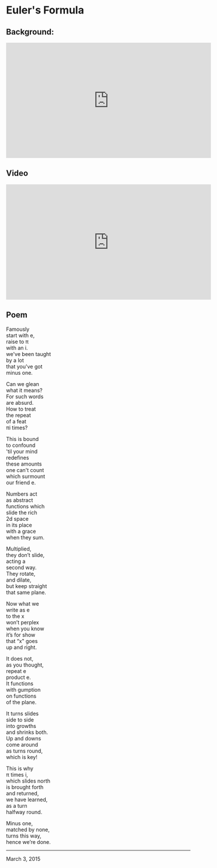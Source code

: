 # Euler's Formula

## Background:

<iframe width="560" height="315" src="https://www.youtube.com/embed/mvmuCPvRoWQ" frameborder="0" allow="accelerometer; autoplay; clipboard-write; encrypted-media; gyroscope; picture-in-picture" allowfullscreen></iframe>

## Video

<iframe width="560" height="315" src="https://www.youtube.com/embed/zLzLxVeqdQg" frameborder="0" allow="accelerometer; autoplay; clipboard-write; encrypted-media; gyroscope; picture-in-picture" allowfullscreen></iframe>

## Poem

Famously  
start with e,  
raise to π  
with an i.  
we've been taught  
by a lot  
that you've got  
minus one.

Can we glean  
what it means?  
For such words  
are absurd.  
How to treat  
the repeat  
of a feat  
πi times?

This is bound  
to confound  
'til your mind  
redefines  
these amounts  
one can't count  
which surmount  
our friend e.

Numbers act  
as abstract  
functions which  
slide the rich  
2d space  
in its place  
with a grace  
when they sum.

Multiplied,  
they don’t slide,  
acting a  
second way.  
They rotate,  
and dilate,  
but keep straight  
that same plane.

Now what we  
write as e  
to the x  
won’t perplex  
when you know  
it’s for show  
that “x" goes  
up and right.

It does not,  
as you thought,  
repeat e  
product e.  
It functions  
with gumption  
on functions  
of the plane.

It turns slides  
side to side  
into growths  
and shrinks both.  
Up and downs  
come around  
as turns round,  
which is key!

This is why  
π times i,  
which slides north  
is brought forth  
and returned,  
we have learned,  
as a turn  
halfway round.

Minus one,  
matched by none,  
turns this way,  
hence we’re done.

---

March 3, 2015
